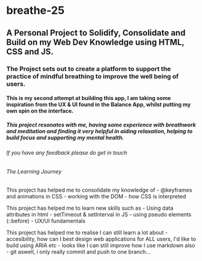 # breathe-25

## A Personal Project to Solidify, Consolidate and Build on my Web Dev Knowledge using HTML, CSS and JS.

### The Project sets out to create a platform to support the practice of mindful breathing to improve the well being of users.

#### This is my second attempt at building this app, I am taking some inspiration from the UX & UI found in the Balance App, whilst putting my own spin on the interface.

##### This project resonates with me, having some experience with breathwork and meditation and finding it very helpful in aiding relaxation, helping to build focus and supporting my mental health.

###### If you have any feedback please do get in touch

###### The Learning Journey

This project has helped me to consolidate my knowledge of - @keyframes and animations in CSS - working with the DOM - how CSS is interpreted

This project has helped me to learn new skills such as - Using data attributes in html - setTimeout & setInterval in JS - using pseudo elements (::before) - UX/UI fundamentals

This project has helped me to realise I can still learn a lot about - accesibility, how can I best design web applications for ALL users, I'd like to build using ARIA etc - looks like I can still improve how I use markdown also - git aswell, i only really commit and push to one branch...
